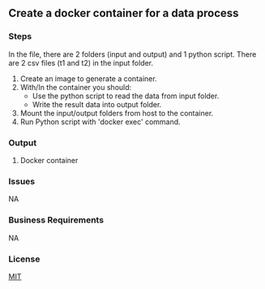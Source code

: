 ## Create a docker container for a data process

### Steps
In the file, there are 2 folders (input and output) and 1 python script. There are 2 csv files (t1 and t2) in the input folder.
1. Create an image to generate a container.
2. With/In the container you should:
    - Use the python script to read the data from input folder.
    - Write the result data into output folder.
3. Mount the input/output folders from host to the container.
4. Run Python script with 'docker exec' command.

### Output
1. Docker container


### Issues
NA

### Business Requirements
NA


### License

[MIT](https://choosealicense.com/licenses/mit/)